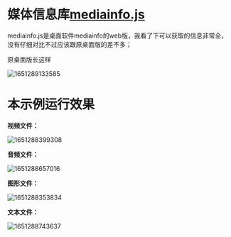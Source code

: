 ﻿# 媒体信息库[mediainfo.js](https://github.com/buzz/mediainfo.js)

mediainfo.js是桌面软件mediainfo的web版，我看了下可以获取的信息非常全，没有仔细对比不过应该跟原桌面版的差不多；

原桌面版长这样

![1651289133585](https://img2022.cnblogs.com/blog/641760/202205/641760-20220505103212070-749603180.png)



# 本示例运行效果

**视频文件：**

![1651288399308](https://img2022.cnblogs.com/blog/641760/202205/641760-20220505103211413-1442928613.png)



**音频文件：**

![1651288657016](https://img2022.cnblogs.com/blog/641760/202205/641760-20220505103211118-2083755686.png)



**图形文件：**

![1651288353834](https://img2022.cnblogs.com/blog/641760/202205/641760-20220505103210893-2062475587.png)



**文本文件：**

![1651288743637](https://img2022.cnblogs.com/blog/641760/202205/641760-20220505103210577-719608836.png)





